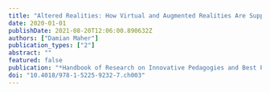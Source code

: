 ```yaml
---
title: "Altered Realities: How Virtual and Augmented Realities Are Supporting Learning"
date: 2020-01-01
publishDate: 2021-08-20T12:06:00.890632Z
authors: ["Damian Maher"]
publication_types: ["2"]
abstract: ""
featured: false
publication: "*Handbook of Research on Innovative Pedagogies and Best Practices in Teacher łdots*"
doi: "10.4018/978-1-5225-9232-7.ch003"
---
```



